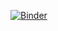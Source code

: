 [![Binder](https://mybinder.org/badge_logo.svg)](https://mybinder.org/v2/gh/tsawi/rces_final_project/master)
